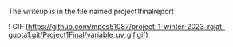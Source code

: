 The writeup is in the file named project1finalreport

! GIF (https://github.com/mpcs51087/project-1-winter-2023-rajat-gupta1.git/Project1Final/variable_uv_gif.gif)
